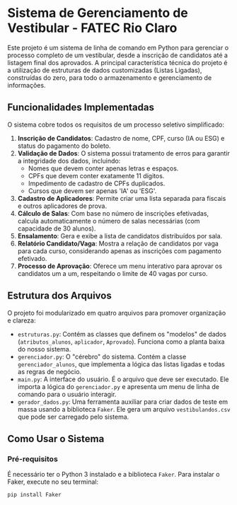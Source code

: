 # Sistema de Gerenciamento de Vestibular - FATEC Rio Claro

Este projeto é um sistema de linha de comando em Python para gerenciar o processo completo de um vestibular, desde a inscrição de candidatos até a listagem final dos aprovados. A principal característica técnica do projeto é a utilização de estruturas de dados customizadas (Listas Ligadas), construídas do zero, para todo o armazenamento e gerenciamento de informações.

## Funcionalidades Implementadas

O sistema cobre todos os requisitos de um processo seletivo simplificado:

1.  **Inscrição de Candidatos**: Cadastro de nome, CPF, curso (IA ou ESG) e status do pagamento do boleto.
2.  **Validação de Dados**: O sistema possui tratamento de erros para garantir a integridade dos dados, incluindo:
    * Nomes que devem conter apenas letras e espaços.
    * CPFs que devem conter exatamente 11 dígitos.
    * Impedimento de cadastro de CPFs duplicados.
    * Cursos que devem ser apenas 'IA' ou 'ESG'.
3.  **Cadastro de Aplicadores**: Permite criar uma lista separada para fiscais e outros aplicadores de prova.
4.  **Cálculo de Salas**: Com base no número de inscrições efetivadas, calcula automaticamente o número de salas necessárias (com capacidade de 30 alunos).
5.  **Ensalamento**: Gera e exibe a lista de candidatos distribuídos por sala.
6.  **Relatório Candidato/Vaga**: Mostra a relação de candidatos por vaga para cada curso, considerando apenas as inscrições com pagamento efetivado.
7.  **Processo de Aprovação**: Oferece um menu interativo para aprovar os candidatos um a um, respeitando o limite de 40 vagas por curso.

## Estrutura dos Arquivos

O projeto foi modularizado em quatro arquivos para promover organização e clareza:

-   `estruturas.py`: Contém as classes que definem os "modelos" de dados (`atributos_alunos`, `aplicador`, `Aprovado`). Funciona como a planta baixa do nosso sistema.
-   `gerenciador.py`: O "cérebro" do sistema. Contém a classe `gerenciador_alunos`, que implementa a lógica das listas ligadas e todas as regras de negócio.
-   `main.py`: A interface do usuário. É o arquivo que deve ser executado. Ele importa a lógica do `gerenciador.py` e apresenta um menu de linha de comando para o usuário interagir.
-   `gerador_dados.py`: Uma ferramenta auxiliar para criar dados de teste em massa usando a biblioteca `Faker`. Ele gera um arquivo `vestibulandos.csv` que pode ser carregado pelo sistema.

## Como Usar o Sistema

### Pré-requisitos

É necessário ter o Python 3 instalado e a biblioteca `Faker`. Para instalar o Faker, execute no seu terminal:
```bash
pip install Faker